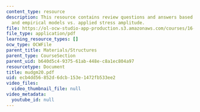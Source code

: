 ```yaml
---
content_type: resource
description: This resource contains review questions and answers based on cyclic loading,
  and empirical models vs. applied stress amplitude.
file: https://ol-ocw-studio-app-production.s3.amazonaws.com/courses/16-01-unified-engineering-i-ii-iii-iv-fall-2005-spring-2006/ecb4dd56852d6dcb153e1472fb533ee2_mudgm20.pdf
file_type: application/pdf
learning_resource_types: []
ocw_type: OCWFile
parent_title: Materials/Structures
parent_type: CourseSection
parent_uid: b640d5c4-9375-61ab-448e-c8a1ec804a97
resourcetype: Document
title: mudgm20.pdf
uid: ecb4dd56-852d-6dcb-153e-1472fb533ee2
video_files:
  video_thumbnail_file: null
video_metadata:
  youtube_id: null
---
```

